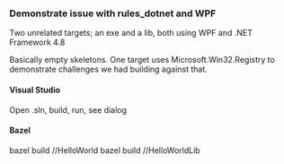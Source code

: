 ### Demonstrate issue with rules_dotnet and WPF

Two unrelated targets; an exe and a lib, both using WPF and .NET Framework 4.8

Basically empty skeletons. One target uses Microsoft.Win32.Registry to demonstrate challenges we had building against that.

#### Visual Studio
Open .sln, build, run, see dialog

#### Bazel
bazel build //HelloWorld
bazel build //HelloWorldLib
